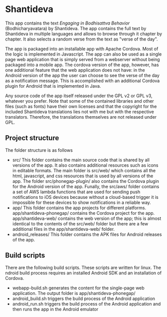 # Shantideva
This app contains the text *Engaging in Bodhisattva Behavior* (Bodhicharyavatara) by Shantideva. The app contains the full text by Shantideva in multiple languages and allows to browse through it chapter by chapter. It also selects a random verse from the text as "verse of the day".

The app is packaged into an installable app with Apache Cordova. Most of the logic is implemented in Javascript. The app can also be used as a single page web application that is simply served from a webserver without being packaged into a mobile app. The cordova version of the app, however, has one additional feature that the web application does not have: in the Android version of the app the user can choose to see the verse of the day as a notification message. This is accomplished with an additional Cordova plugin for Android that is implemented in Java.

Any source code of the app itself released under the GPL v2 or GPL v3, whatever you prefer. Note that some of the contained libraries and other files (such as fonts) have their own licenses and that the copyright for the included Shantideva translations lies not with me but with the respective translators. Therefore, the translations themselves are not released under GPL.

## Project structure
The folder structure is as follows
* src/ This folder contains the main source code that is shared by all versions of the app. It also contains additional resources such as icons in editable formats. The main folder is src/web/ which contains all the html, javascript, and css resources that is used by all versions of the app. The folder src/phonegap-plugin/ also contains the Cordova plugin for the Android version of the app. Funally, the src/aws/ folder contains a set of AWS lambda functions that are used for sending push notifications to iOS devices because without a cloud-based trigger it is impossible for these devices to show notifications in a reliable way.
* app/ This folder contains the app projects for different platforms. app/shantideva-phonegap/ contains the Cordova project for the app. app/shantideva-web/ contains the web version of the app; this is almost identical to the contents of the src/web/ folder but there are a few additional files in the app/shantideva-web/ folder.
* android_releases/ This folder contains the APK files for Android releases of the app. 

## Build scripts
There are the following build scripts. 
These scripts are written for linux. The ndroid build process requires an installed Android SDK and an installation of Cordova. 
* webapp-build.sh generates the content for the single-page web application. The output folder is app/shantideva-phonegap/
* android_build.sh triggers the build process of the Android application
* android_run.sh triggers the build process of the Android application and then runs the app in the Android emulator


